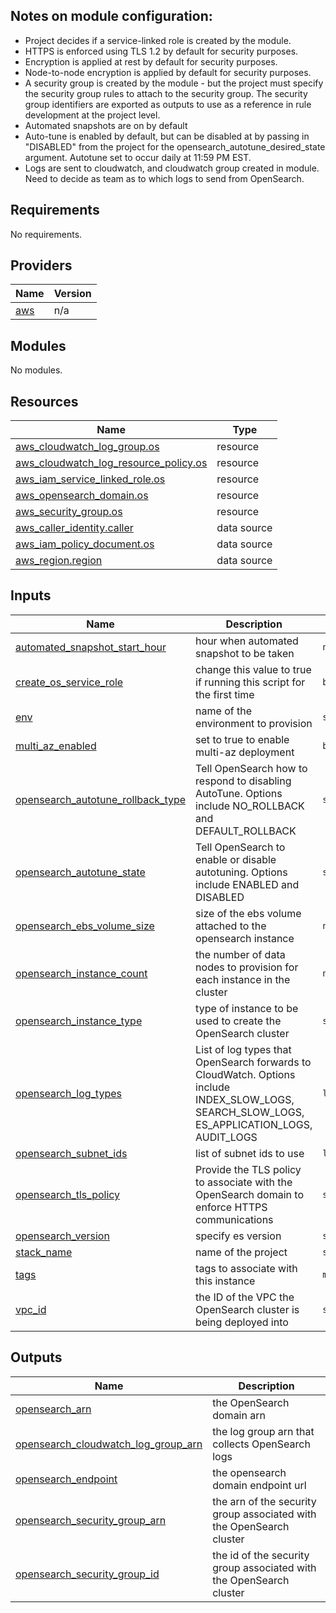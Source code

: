 ## Notes on module configuration:

- Project decides if a service-linked role is created by the module. 
- HTTPS is enforced using TLS 1.2 by default for security purposes. 
- Encryption is applied at rest by default for security purposes.
- Node-to-node encryption is applied by default for security purposes.
- A security group is created by the module - but the project must specify the security group rules to attach to the security group. The security group identifiers are exported as outputs to use as a reference in rule development at the project level.
- Automated snapshots are on by default
- Auto-tune is enabled by default, but can be disabled at by passing in "DISABLED" from the project for the opensearch_autotune_desired_state argument. Autotune set to occur daily at 11:59 PM EST. 
- Logs are sent to cloudwatch, and cloudwatch group created in module. Need to decide as team as to which logs to send from OpenSearch.



<!-- BEGIN_TF_DOCS -->
## Requirements

No requirements.

## Providers

| Name | Version |
|------|---------|
| <a name="provider_aws"></a> [aws](#provider\_aws) | n/a |

## Modules

No modules.

## Resources

| Name | Type |
|------|------|
| [aws_cloudwatch_log_group.os](https://registry.terraform.io/providers/hashicorp/aws/latest/docs/resources/cloudwatch_log_group) | resource |
| [aws_cloudwatch_log_resource_policy.os](https://registry.terraform.io/providers/hashicorp/aws/latest/docs/resources/cloudwatch_log_resource_policy) | resource |
| [aws_iam_service_linked_role.os](https://registry.terraform.io/providers/hashicorp/aws/latest/docs/resources/iam_service_linked_role) | resource |
| [aws_opensearch_domain.os](https://registry.terraform.io/providers/hashicorp/aws/latest/docs/resources/opensearch_domain) | resource |
| [aws_security_group.os](https://registry.terraform.io/providers/hashicorp/aws/latest/docs/resources/security_group) | resource |
| [aws_caller_identity.caller](https://registry.terraform.io/providers/hashicorp/aws/latest/docs/data-sources/caller_identity) | data source |
| [aws_iam_policy_document.os](https://registry.terraform.io/providers/hashicorp/aws/latest/docs/data-sources/iam_policy_document) | data source |
| [aws_region.region](https://registry.terraform.io/providers/hashicorp/aws/latest/docs/data-sources/region) | data source |

## Inputs

| Name | Description | Type | Default | Required |
|------|-------------|------|---------|:--------:|
| <a name="input_automated_snapshot_start_hour"></a> [automated\_snapshot\_start\_hour](#input\_automated\_snapshot\_start\_hour) | hour when automated snapshot to be taken | `number` | `23` | no |
| <a name="input_create_os_service_role"></a> [create\_os\_service\_role](#input\_create\_os\_service\_role) | change this value to true if running this script for the first time | `bool` | `false` | no |
| <a name="input_env"></a> [env](#input\_env) | name of the environment to provision | `string` | n/a | yes |
| <a name="input_multi_az_enabled"></a> [multi\_az\_enabled](#input\_multi\_az\_enabled) | set to true to enable multi-az deployment | `bool` | n/a | yes |
| <a name="input_opensearch_autotune_rollback_type"></a> [opensearch\_autotune\_rollback\_type](#input\_opensearch\_autotune\_rollback\_type) | Tell OpenSearch how to respond to disabling AutoTune. Options include NO\_ROLLBACK and DEFAULT\_ROLLBACK | `string` | `"DEFAULT_ROLLBACK"` | no |
| <a name="input_opensearch_autotune_state"></a> [opensearch\_autotune\_state](#input\_opensearch\_autotune\_state) | Tell OpenSearch to enable or disable autotuning. Options include ENABLED and DISABLED | `string` | `"ENABLED"` | no |
| <a name="input_opensearch_ebs_volume_size"></a> [opensearch\_ebs\_volume\_size](#input\_opensearch\_ebs\_volume\_size) | size of the ebs volume attached to the opensearch instance | `number` | `30` | no |
| <a name="input_opensearch_instance_count"></a> [opensearch\_instance\_count](#input\_opensearch\_instance\_count) | the number of data nodes to provision for each instance in the cluster | `number` | `2` | no |
| <a name="input_opensearch_instance_type"></a> [opensearch\_instance\_type](#input\_opensearch\_instance\_type) | type of instance to be used to create the OpenSearch cluster | `string` | `"t3.medium.search"` | no |
| <a name="input_opensearch_log_types"></a> [opensearch\_log\_types](#input\_opensearch\_log\_types) | List of log types that OpenSearch forwards to CloudWatch. Options include INDEX\_SLOW\_LOGS, SEARCH\_SLOW\_LOGS, ES\_APPLICATION\_LOGS, AUDIT\_LOGS | `list(string)` | <pre>[<br>  "AUDIT_LOGS"<br>]</pre> | no |
| <a name="input_opensearch_subnet_ids"></a> [opensearch\_subnet\_ids](#input\_opensearch\_subnet\_ids) | list of subnet ids to use | `list(string)` | n/a | yes |
| <a name="input_opensearch_tls_policy"></a> [opensearch\_tls\_policy](#input\_opensearch\_tls\_policy) | Provide the TLS policy to associate with the OpenSearch domain to enforce HTTPS communications | `string` | `"Policy-Min-TLS-1-2-2019-07"` | no |
| <a name="input_opensearch_version"></a> [opensearch\_version](#input\_opensearch\_version) | specify es version | `string` | `"OpenSearch_1.2"` | no |
| <a name="input_stack_name"></a> [stack\_name](#input\_stack\_name) | name of the project | `string` | n/a | yes |
| <a name="input_tags"></a> [tags](#input\_tags) | tags to associate with this instance | `map(string)` | n/a | yes |
| <a name="input_vpc_id"></a> [vpc\_id](#input\_vpc\_id) | the ID of the VPC the OpenSearch cluster is being deployed into | `string` | n/a | yes |

## Outputs

| Name | Description |
|------|-------------|
| <a name="output_opensearch_arn"></a> [opensearch\_arn](#output\_opensearch\_arn) | the OpenSearch domain arn |
| <a name="output_opensearch_cloudwatch_log_group_arn"></a> [opensearch\_cloudwatch\_log\_group\_arn](#output\_opensearch\_cloudwatch\_log\_group\_arn) | the log group arn that collects OpenSearch logs |
| <a name="output_opensearch_endpoint"></a> [opensearch\_endpoint](#output\_opensearch\_endpoint) | the opensearch domain endpoint url |
| <a name="output_opensearch_security_group_arn"></a> [opensearch\_security\_group\_arn](#output\_opensearch\_security\_group\_arn) | the arn of the security group associated with the OpenSearch cluster |
| <a name="output_opensearch_security_group_id"></a> [opensearch\_security\_group\_id](#output\_opensearch\_security\_group\_id) | the id of the security group associated with the OpenSearch cluster |
<!-- END_TF_DOCS -->